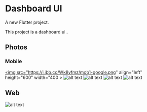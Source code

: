 # Dashboard UI

A new Flutter project.

This project is a dashboard ui .

## Photos
### Mobile
<a href="url"><img src="https://i.ibb.co/Wk8yfmz/mob1-google.png" align="left" height="600" width="400 ></a>
![alt text](https://i.ibb.co/Wk8yfmz/mob1-google.png) 
![alt text](https://i.ibb.co/Pwkr7bG/mob2-google.png)
![alt text](https://i.ibb.co/cXG1SpH/mob4-google.png)
![alt text](https://i.ibb.co/cXG1SpH/mob4-google.png)

## Web
![alt text](https://i.ibb.co/9sxK9Rs/dashboard-macbookpro.png)
